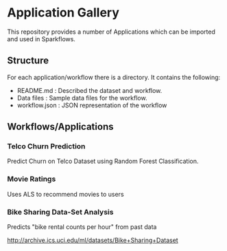 # Application Gallery

This repository provides a number of Applications which can be imported and used in Sparkflows.

## Structure

For each application/workflow there is a directory. It contains the following:

- README.md : Described the dataset and workflow.
- Data files : Sample data files for the workflow.
- workflow.json : JSON representation of the workflow


## Workflows/Applications

### Telco Churn Prediction

Predict Churn on Telco Dataset using Random Forest Classification.

### Movie Ratings

Uses ALS to recommend movies to users


### Bike Sharing Data-Set Analysis

Predicts "bike rental counts per hour" from past data


http://archive.ics.uci.edu/ml/datasets/Bike+Sharing+Dataset




